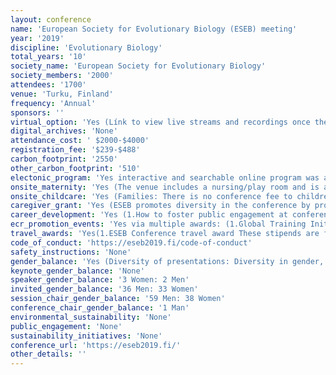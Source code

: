```yaml
---
layout: conference 
name: 'European Society for Evolutionary Biology (ESEB) meeting'
year: '2019'
discipline: 'Evolutionary Biology'
total_years: '10'
society_name: 'European Society for Evolutionary Biology'
society_members: '2000'
attendees: '1700'
venue: 'Turku, Finland'
frequency: 'Annual'
sponsors: ''
virtual_option: 'Yes (Línk to view live streams and recordings once the programme has started: https://www.rajulive.fi/stream/eseb/ )'
digital_archives: 'None'
attendance_cost: ' $2000-$4000'
registration_fee: '$239-$488'
carbon_footprint: '2550'
other_carbon_footprint: '510'
electonic_program: 'Yes interactive and searchable online program was available online on the conference website.'
onsite_maternity: 'Yes (The venue includes a nursing/play room and is accessible to prams everywhere.)'
onsite_childcare: 'Yes (Families: There is no conference fee to children under 16 years.     We provide on-site day care during the whole conference with a nominal fee (5€/day). Day care is provided by professionals from the Mannerheim league for Child Welfare, the largest child welfare NGO in Finland. More info on the organiser here. Day camps/off-venue program can also be organized for older children. Day care must be booked during registration.     Families can view the plenary talks and symposia held in the Logomo hall 1 directly via specific loges in prime location.     We will organize a family social and provide a family info pack (see page ”social programme” for more information on the family social event).     Conference dinner (Moomin world) and many excursions are suitable for the whole family.).  Child Welfare principles (NGOs) in Finland: https://www.mll.fi/tietoa-mllsta/welcome-mannerheim-league-child-welfare/'
caregiver_grant: 'Yes (ESEB promotes diversity in the conference by providing Conference Attendance Aid grants.)'
career_development: 'Yes (1.How to foster public engagement at conferences. 2. A citizen-science workshop. 3. Peer Community in (PCI) – Peer Community In … the beginning of a revolution in Open Access?  4. How to pitch your science to non-specialist audiences. 5. The European Research Council – funding opportunities for bright minds.   6. Netherlands evolutionary biology get-together. 7. SciSparks, how to organise speed meetings in high-schools. 8. Meet the editors – a Royal Society Publishing workshop.   9. Art-up your evolution.  10. Come and meet EvoKE!)'
ecr_promotion_events: 'Yes via multiple awards: (1.Global Training Initiative This initiative strives to support communities of evolutionary biologists in countries with little or no history and background in this field.  2.Godfrey Hewitt Mobility Award The mobility award intends to support fieldwork or lab visits of young researchers.  3.John Maynard Smith Prize Every year the society distinguishes an outstanding young evolutionary biologist with this award.  4.Outreach Initiative Funds The Outreach Initiative supports projects that promote evolution-related activities in order to improve public knowledge about evolution worldwide.  5.Presidents’ Award Every six years the ESEB Presidents will recognise outstanding contributions to evolutionary biology by a mid-career scientist.  6.Progress Meetings in Evolutionary Biology This initiative supports short meetings on focused topics in the field of evolutionary biology with the objective to produce either a Special Issue or Target Review for the Journal of Evolutionary Biology.  7.Special Topic Networks Every other year, ESEB invites proposals for Special Topic Networks (STNs) that will support dynamic and flexible series of small meetings and/or other networking opportunities in focused and currently active research areas.  8.Stearns Graduate Student Prize The Stearns Graduate Students Prize is awarded annually for an outstanding paper published by a PhD student in the Journal of Evolutionary Biology during a given calendar year.)  '
travel_awards: 'Yes(1.ESEB Conference travel award These stipends are for students and young scientists to attend the ESEB 2019 congress in Turku, Finland. The stipend will contribute to covering travel, living expenses and early bird congress registration fees. The award will be paid out as a reimbursement after the congress, based on specification of the expenses. For more information please visit the ESEB website.  2.Congress attendance aid grant The grant aims to ensure equal opportunities at the ESEB congress in Turku, Finland, e.g. by facilitating the attendance of women with caring responsibilities, who would not otherwise be able to attend. The grant provides stipends of financial aid for scientists to help with the additional costs borne privately due to responsibilities for dependents when attending the ESEB congress. The stipend will contribute to covering expenses for care of dependents, but also for travel. For more information please visit the ESEB website.)'
code_of_conduct: 'https://eseb2019.fi/code-of-conduct'
safety_instructions: 'None'
gender_balance: 'Yes (Diversity of presentations: Diversity in gender, career stage and nationalities is promoted when selecting presenters. See more on ESEB Equal opportunities committee:https://eseb.org/prizes-funding/equal-opportunities-initiative/.   52percent of invited speakers and 47percent of symposium organisers are female, and ECR and mid-career scientists make up 84percent of symposium organisers and 60percent of invited speakers. 28 nationalities are represented amongst the symposium organisers and 19 amongst the invited speakers.)     We offer a quiet room for reflection.     We organize a LGBT social event.   '
keynote_gender_balance: 'None'
speaker_gender_balance: '3 Women: 2 Men'
invited_gender_balance: '36 Men: 33 Women'
session_chair_gender_balance: '59 Men: 38 Women'
conference_chair_gender_balance: '1 Man'
environmental_sustainability: 'None'
public_engagement: 'None'
sustainability_initiatives: 'None'
conference_url: 'https://eseb2019.fi/'
other_details: ''
---
```

